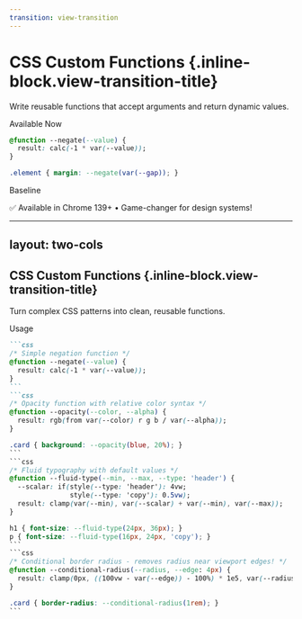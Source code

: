 ```yaml
---
transition: view-transition
---
```


# CSS Custom Functions {.inline-block.view-transition-title}

Write reusable functions that accept arguments and return dynamic values.

Available Now

```css
@function --negate(--value) {
  result: calc(-1 * var(--value));
}

.element { margin: --negate(var(--gap)); }
```

Baseline

<BaselineChecker feature-name="function" />

✅ Available in Chrome 139+ • Game-changer for design systems!

---
layout: two-cols
---

## CSS Custom Functions {.inline-block.view-transition-title}

Turn complex CSS patterns into clean, reusable functions.

Usage

````md magic-move
```css
/* Simple negation function */
@function --negate(--value) {
  result: calc(-1 * var(--value));
}
```
```css
/* Opacity function with relative color syntax */
@function --opacity(--color, --alpha) {
  result: rgb(from var(--color) r g b / var(--alpha));
}

.card { background: --opacity(blue, 20%); }
```
```css
/* Fluid typography with default values */
@function --fluid-type(--min, --max, --type: 'header') {
  --scalar: if(style(--type: 'header'): 4vw; 
               style(--type: 'copy'): 0.5vw);
  result: clamp(var(--min), var(--scalar) + var(--min), var(--max));
}

h1 { font-size: --fluid-type(24px, 36px); }
p { font-size: --fluid-type(16px, 24px, 'copy'); }
```
```css
/* Conditional border radius - removes radius near viewport edges! */
@function --conditional-radius(--radius, --edge: 4px) {
  result: clamp(0px, ((100vw - var(--edge)) - 100%) * 1e5, var(--radius));
}

.card { border-radius: --conditional-radius(1rem); }
```
````

<template v-slot:right>
<div class="p-6">
<h4 class="text-sm font-bold mb-4">Real Working Examples</h4>

<div class="space-y-4">
<div class="demo-opacity p-3 rounded text-white font-medium text-center text-sm">
Opacity Function Demo
<div class="text-xs opacity-90 mt-1">--opacity(blue, 70%)</div>
</div>

<div class="demo-fluid-text">
<h3 class="demo-fluid-heading mb-2 font-bold">Fluid Typography</h3>
<p class="demo-fluid-copy text-sm leading-relaxed">
This text scales smoothly with our custom --fluid-type() function. Resize to see!
</p>
</div>

<div class="demo-conditional-border p-3 bg-gradient-to-r from-purple-400 to-pink-400 text-white text-center text-sm font-medium">
Conditional Border Radius
<div class="text-xs opacity-90 mt-1">Resize window - radius disappears near edges!</div>
</div>

<div class="text-black demo-negate p-3 bg-yellow-100 border border-yellow-300 rounded text-center text-sm">
Negation Function
<div class="text-xs mt-1">Using --negate() for negative margins</div>
</div>

<div class="mt-4 p-3 bg-gray-100 rounded text-xs text-black">
<strong>Benefits:</strong><br>
• Reusable across projects<br>
• Cleaner, readable code<br>
• Dynamic calculations<br>
• Design system consistency
</div>
</div>

<div class="mt-6 p-3 bg-green-100 rounded text-center">
<p class="text-xs text-green-600 font-medium">🎉 Working in Chrome 140!</p>
<p class="text-xs text-gray-600 mt-1">You should see real CSS functions in action</p>
</div>
</div>
</template>

<style>
/* Real CSS @function definitions */
@function --opacity(--color, --alpha) {
  result: rgb(from var(--color) r g b / var(--alpha));
}

@function --fluid-type(--min, --max, --type: 'header') {
  --scalar: if(style(--type: 'header'): 4vw; 
               style(--type: 'copy'): 0.5vw);
  result: clamp(var(--min), var(--scalar) + var(--min), var(--max));
}

@function --conditional-radius(--radius, --edge: 4px) {
  result: clamp(0px, ((100vw - var(--edge)) - 100%) * 1e5, var(--radius));
}

@function --negate(--value) {
  result: calc(-1 * var(--value));
}

/* Apply the functions to our demos */
.demo-opacity {
  background-color: --opacity(blue, 100%);
  /* Fallback for non-supporting browsers */
  background-color: rgba(0, 0, 255, 0.7);
}

.demo-fluid-heading {
  font-size: --fluid-type(1.2rem, 2rem);
  /* Fallback */
  font-size: clamp(1.2rem, 4vw + 1.2rem, 2rem);
}

.demo-fluid-copy {
  font-size: --fluid-type(0.9rem, 1.2rem, 'copy');
  /* Fallback */
  font-size: clamp(0.9rem, 0.5vw + 0.9rem, 1.2rem);
}

.demo-conditional-border {
  border-radius: --conditional-radius(1rem);
  /* Fallback */
  border-radius: clamp(0px, ((100vw - 4px) - 100%) * 100000, 1rem);
}

.demo-negate {
  --gap: 0.5rem;
  margin-top: --negate(var(--gap));
  /* Fallback */
  margin-top: calc(-1 * 0.5rem);
}
</style>
